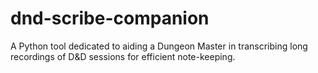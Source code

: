 # dnd-scribe-companion
A Python tool dedicated to aiding a Dungeon Master in transcribing long recordings of D&amp;D sessions for efficient note-keeping.
